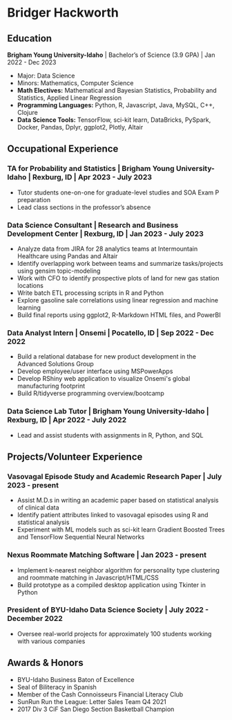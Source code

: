 # Bridger Hackworth


## Education
**Brigham Young University-Idaho** | Bachelor’s of Science (3.9 GPA) | Jan 2022 - Dec 2023
- Major: Data Science
- Minors: Mathematics, Computer Science
- **Math Electives:** Mathematical and Bayesian Statistics, Probability and Statistics, Applied Linear Regression
- **Programming Languages:** Python, R, Javascript, Java, MySQL, C++, Clojure
- **Data Science Tools:** TensorFlow, sci-kit learn, DataBricks, PySpark, Docker, Pandas, Dplyr, ggplot2, Plotly, Altair

## Occupational Experience
### TA for Probability and Statistics | Brigham Young University-Idaho | Rexburg, ID | Apr 2023 - July 2023
- Tutor students one-on-one for graduate-level studies and SOA Exam P preparation
- Lead class sections in the professor’s absence

### Data Science Consultant | Research and Business Development Center | Rexburg, ID | Jan 2023 - July 2023
- Analyze data from JIRA for 28 analytics teams at Intermountain Healthcare using Pandas and Altair
- Identify overlapping work between teams and summarize tasks/projects using gensim topic-modeling
- Work with CFO to identify prospective plots of land for new gas station locations
- Write batch ETL processing scripts in R and Python
- Explore gasoline sale correlations using linear regression and machine learning
- Build final reports using ggplot2, R-Markdown HTML files, and PowerBI

### Data Analyst Intern | Onsemi | Pocatello, ID | Sep 2022 - Dec 2022
- Build a relational database for new product development in the Advanced Solutions Group
- Develop employee/user interface using MSPowerApps
- Develop RShiny web application to visualize Onsemi's global manufacturing footprint
- Build R/tidyverse programming overview/bootcamp

### Data Science Lab Tutor | Brigham Young University-Idaho | Rexburg, ID | Apr 2022 - July 2022
- Lead and assist students with assignments in R, Python, and SQL

## Projects/Volunteer Experience
### Vasovagal Episode Study and Academic Research Paper | July 2023 - present
- Assist M.D.s in writing an academic paper based on statistical analysis of clinical data
- Identify patient attributes linked to vasovagal episodes using R and statistical analysis
- Experiment with ML models such as sci-kit learn Gradient Boosted Trees and TensorFlow Sequential Neural Networks

### Nexus Roommate Matching Software | Jan 2023 - present
- Implement k-nearest neighbor algorithm for personality type clustering and roommate matching in Javascript/HTML/CSS
- Build prototype as a compiled desktop application using Tkinter in Python

### President of BYU-Idaho Data Science Society | July 2022 - December 2022
- Oversee real-world projects for approximately 100 students working with various companies

## Awards & Honors
- BYU-Idaho Business Baton of Excellence
- Seal of Biliteracy in Spanish
- Member of the Cash Connoisseurs Financial Literacy Club
- SunRun Run the League: Letter Sales Team Q4 2021
- 2017 Div 3 CiF San Diego Section Basketball Champion

